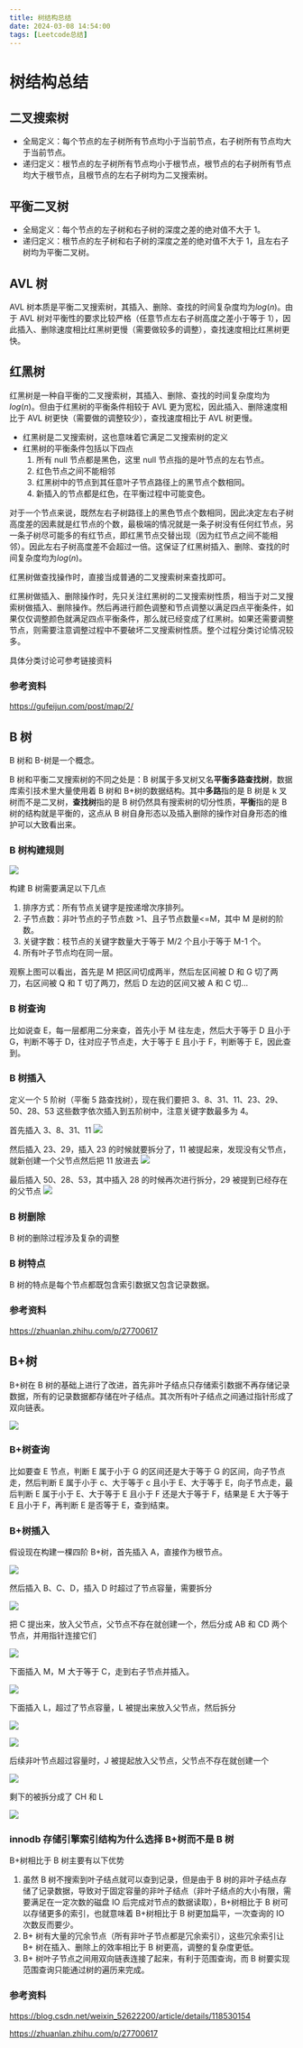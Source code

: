 ```yaml
---
title: 树结构总结
date: 2024-03-08 14:54:00
tags: [Leetcode总结]
---
```


# 树结构总结

## 二叉搜索树

- 全局定义：每个节点的左子树所有节点均小于当前节点，右子树所有节点均大于当前节点。
- 递归定义：根节点的左子树所有节点均小于根节点，根节点的右子树所有节点均大于根节点，且根节点的左右子树均为二叉搜索树。

## 平衡二叉树

- 全局定义：每个节点的左子树和右子树的深度之差的绝对值不大于 1。
- 递归定义：根节点的左子树和右子树的深度之差的绝对值不大于 1，且左右子树均为平衡二叉树。

## AVL 树

AVL 树本质是平衡二叉搜索树，其插入、删除、查找的时间复杂度均为$log(n)$。由于 AVL 树对平衡性的要求比较严格（任意节点左右子树高度之差小于等于 1），因此插入、删除速度相比红黑树更慢（需要做较多的调整），查找速度相比红黑树更快。

## 红黑树

红黑树是一种自平衡的二叉搜索树，其插入、删除、查找的时间复杂度均为$log(n)$。但由于红黑树的平衡条件相较于 AVL 更为宽松，因此插入、删除速度相比于 AVL 树更快（需要做的调整较少），查找速度相比于 AVL 树更慢。

- 红黑树是二叉搜索树，这也意味着它满足二叉搜索树的定义
- 红黑树的平衡条件包括以下四点
  1. 所有 null 节点都是黑色，这里 null 节点指的是叶节点的左右节点。
  2. 红色节点之间不能相邻
  3. 红黑树中的节点到其任意叶子节点路径上的黑节点个数相同。
  4. 新插入的节点都是红色，在平衡过程中可能变色。

对于一个节点来说，既然左右子树路径上的黑色节点个数相同，因此决定左右子树高度差的因素就是红节点的个数，最极端的情况就是一条子树没有任何红节点，另一条子树尽可能多的有红节点，即红黑节点交替出现（因为红节点之间不能相邻）。因此左右子树高度差不会超过一倍。这保证了红黑树插入、删除、查找的时间复杂度均为$log(n)$。

红黑树做查找操作时，直接当成普通的二叉搜索树来查找即可。

红黑树做插入、删除操作时，先只关注红黑树的二叉搜索树性质，相当于对二叉搜索树做插入、删除操作。然后再进行颜色调整和节点调整以满足四点平衡条件，如果仅仅调整颜色就满足四点平衡条件，那么就已经变成了红黑树。如果还需要调整节点，则需要注意调整过程中不要破坏二叉搜索树性质。整个过程分类讨论情况较多。

具体分类讨论可参考链接资料

### 参考资料

https://gufeijun.com/post/map/2/

## B 树

B 树和 B-树是一个概念。

B 树和平衡二叉搜索树的不同之处是：B 树属于多叉树又名**平衡多路查找树**，数据库索引技术里大量使用着 B 树和 B+树的数据结构。其中**多路**指的是 B 树是 k 叉树而不是二叉树，**查找树**指的是 B 树仍然具有搜索树的切分性质，**平衡**指的是 B 树的结构就是平衡的，这点从 B 树自身形态以及插入删除的操作对自身形态的维护可以大致看出来。

### B 树构建规则

![](https://raw.githubusercontent.com/howard1209a/image-resource/main/note/20240308190735.png)

构建 B 树需要满足以下几点

1. 排序方式：所有节点关键字是按递增次序排列。
2. 子节点数：非叶节点的子节点数 >1、且子节点数量<=M，其中 M 是树的阶数。
3. 关键字数：枝节点的关键字数量大于等于 M/2 个且小于等于 M-1 个。
4. 所有叶子节点均在同一层。

观察上图可以看出，首先是 M 把区间切成两半，然后左区间被 D 和 G 切了两刀，右区间被 Q 和 T 切了两刀，然后 D 左边的区间又被 A 和 C 切...

### B 树查询

比如说查 E，每一层都用二分来查，首先小于 M 往左走，然后大于等于 D 且小于 G，判断不等于 D，往对应子节点走，大于等于 E 且小于 F，判断等于 E，因此查到。

### B 树插入

定义一个 5 阶树（平衡 5 路查找树），现在我们要把 3、8、31、11、23、29、50、28、53 这些数字依次插入到五阶树中，注意关键字数最多为 4。

首先插入 3、8、31、11
![](https://raw.githubusercontent.com/howard1209a/image-resource/main/note/20240308192708.png)

然后插入 23、29，插入 23 的时候就要拆分了，11 被提起来，发现没有父节点，就新创建一个父节点然后把 11 放进去
![](https://raw.githubusercontent.com/howard1209a/image-resource/main/note/20240308192952.png)

最后插入 50、28、53，其中插入 28 的时候再次进行拆分，29 被提到已经存在的父节点
![](https://raw.githubusercontent.com/howard1209a/image-resource/main/note/20240308193216.png)

### B 树删除

B 树的删除过程涉及复杂的调整

### B 树特点

B 树的特点是每个节点都既包含索引数据又包含记录数据。

### 参考资料

https://zhuanlan.zhihu.com/p/27700617

## B+树

B+树在 B 树的基础上进行了改进，首先非叶子结点只存储索引数据不再存储记录数据，所有的记录数据都存储在叶子结点。其次所有叶子结点之间通过指针形成了双向链表。

![](https://raw.githubusercontent.com/howard1209a/image-resource/main/note/20240308195837.png)

### B+树查询

比如要查 E 节点，判断 E 属于小于 G 的区间还是大于等于 G 的区间，向子节点走，然后判断 E 属于小于 c、大于等于 c 且小于 E、大于等于 E，向子节点走，最后判断 E 属于小于 E、大于等于 E 且小于 F 还是大于等于 F，结果是 E 大于等于 E 且小于 F，再判断 E 是否等于 E，查到结束。

### B+树插入

假设现在构建一棵四阶 B+树，首先插入 A，直接作为根节点。

![](https://raw.githubusercontent.com/howard1209a/image-resource/main/note/20240308200846.png)

然后插入 B、C、D，插入 D 时超过了节点容量，需要拆分

![](https://raw.githubusercontent.com/howard1209a/image-resource/main/note/20240308200908.png)

把 C 提出来，放入父节点，父节点不存在就创建一个，然后分成 AB 和 CD 两个节点，并用指针连接它们

![](https://raw.githubusercontent.com/howard1209a/image-resource/main/note/20240308201050.png)

下面插入 M，M 大于等于 C，走到右子节点并插入。

![](https://raw.githubusercontent.com/howard1209a/image-resource/main/note/20240308201355.png)

下面插入 L，超过了节点容量，L 被提出来放入父节点，然后拆分

![](https://raw.githubusercontent.com/howard1209a/image-resource/main/note/20240308201532.png)

![](https://raw.githubusercontent.com/howard1209a/image-resource/main/note/20240308201656.png)

后续非叶节点超过容量时，J 被提起放入父节点，父节点不存在就创建一个

![](https://raw.githubusercontent.com/howard1209a/image-resource/main/note/20240308201935.png)

剩下的被拆分成了 CH 和 L

![](https://raw.githubusercontent.com/howard1209a/image-resource/main/note/20240308202122.png)

### innodb 存储引擎索引结构为什么选择 B+树而不是 B 树

B+树相比于 B 树主要有以下优势

1. 虽然 B 树不搜索到叶子结点就可以查到记录，但是由于 B 树的非叶子结点存储了记录数据，导致对于固定容量的非叶子结点（非叶子结点的大小有限，需要满足在一定次数的磁盘 IO 后完成对节点的数据读取），B+树相比于 B 树可以存储更多的索引，也就意味着 B+树相比于 B 树更加扁平，一次查询的 IO 次数反而要少。
2. B+ 树有大量的冗余节点（所有非叶子节点都是冗余索引），这些冗余索引让 B+ 树在插入、删除上的效率相比于 B 树更高，调整的复杂度更低。
3. B+ 树叶子节点之间用双向链表连接了起来，有利于范围查询，而 B 树要实现范围查询只能通过树的遍历来完成。

### 参考资料

https://blog.csdn.net/weixin_52622200/article/details/118530154

https://zhuanlan.zhihu.com/p/27700617
